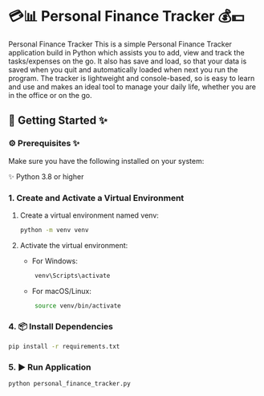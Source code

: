 # 💳📊 Personal Finance Tracker 💰💵

Personal Finance Tracker This is a simple Personal Finance Tracker application build in Python which assists you to add, view and track the tasks/expenses on the go. It also has save and load, so that your data is saved when you quit and automatically loaded when next you run the program. The tracker is lightweight and console-based, so is easy to learn and use and makes an ideal tool to manage your daily life, whether you are in the office or on the go.

## 🚀 Getting Started ✨

### ⚙️ Prerequisites ✨

Make sure you have the following installed on your system:

✨ Python 3.8 or higher

### 1. Create and Activate a Virtual Environment

1.  Create a virtual environment named venv:

    ```bash
    python -m venv venv
    ```

2.  Activate the virtual environment:

    - For Windows:

    ```bash
        venv\Scripts\activate
    ```

    - For macOS/Linux:

    ```bash
        source venv/bin/activate
    ```

### 4. 📦 Install Dependencies

```bash
pip install -r requirements.txt
```

### 5. ▶️ Run Application

```bash
python personal_finance_tracker.py
```
